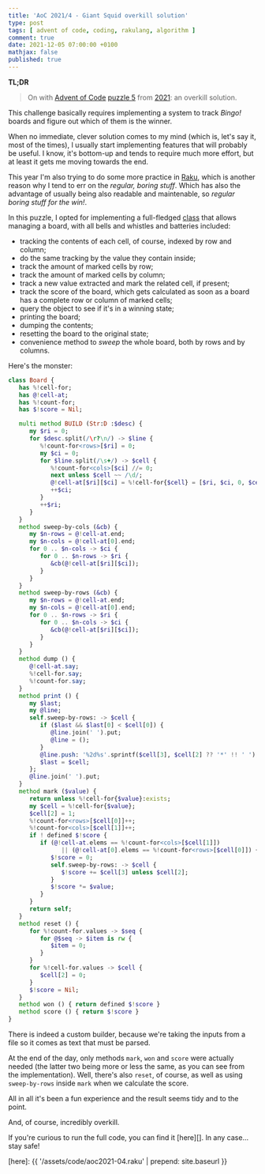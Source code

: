 ```yaml
---
title: 'AoC 2021/4 - Giant Squid overkill solution'
type: post
tags: [ advent of code, coding, rakulang, algorithm ]
comment: true
date: 2021-12-05 07:00:00 +0100
mathjax: false
published: true
---
```


**TL;DR**

> On with [Advent of Code][] [puzzle 5][puzzle] from [2021][aoc2021]: an
> overkill solution.

This challenge basically requires implementing a system to track
*Bingo!* boards and figure out which of them is the winner.

When no immediate, clever solution comes to my mind (which is, let's say
it, most of the times), I usually start implementing features that will
probably be useful. I know, it's bottom-up and tends to require much
more effort, but at least it gets me moving towards the end.

This year I'm also trying to do some more practice in [Raku][], which is
another reason why I tend to err on the *regular, boring stuff*. Which
has also the advantage of usually being also readable and maintenable,
so *regular boring stuff for the win!*.

In this puzzle, I opted for implementing a full-fledged [class][] that
allows managing a board, with all bells and whistles and batteries
included:

- tracking the contents of each cell, of course, indexed by row and
  column;
- do the same tracking by the value they contain inside;
- track the amount of marked cells by row;
- track the amount of marked cells by column;
- track a new value extracted and mark the related cell, if present;
- track the score of the board, which gets calculated as soon as a board
  has a complete row or column of marked cells;
- query the object to see if it's in a winning state;
- printing the board;
- dumping the contents;
- resetting the board to the original state;
- convenience method to *sweep* the whole board, both by rows and by
  columns.

Here's the monster:

```raku
class Board {
   has %!cell-for;
   has @!cell-at;
   has %!count-for;
   has $!score = Nil;

   multi method BUILD (Str:D :$desc) {
      my $ri = 0;
      for $desc.split(/\r?\n/) -> $line {
         %!count-for<rows>[$ri] = 0;
         my $ci = 0;
         for $line.split(/\s+/) -> $cell {
            %!count-for<cols>[$ci] //= 0;
            next unless $cell ~~ /\d/;
            @!cell-at[$ri][$ci] = %!cell-for{$cell} = [$ri, $ci, 0, $cell];
            ++$ci;
         }
         ++$ri;
      }
   }
   method sweep-by-cols (&cb) {
      my $n-rows = @!cell-at.end;
      my $n-cols = @!cell-at[0].end;
      for 0 .. $n-cols -> $ci {
         for 0 .. $n-rows -> $ri {
            &cb(@!cell-at[$ri][$ci]);
         }
      }
   }
   method sweep-by-rows (&cb) {
      my $n-rows = @!cell-at.end;
      my $n-cols = @!cell-at[0].end;
      for 0 .. $n-rows -> $ri {
         for 0 .. $n-cols -> $ci {
            &cb(@!cell-at[$ri][$ci]);
         }
      }
   }
   method dump () {
      @!cell-at.say;
      %!cell-for.say;
      %!count-for.say;
   }
   method print () {
      my $last;
      my @line;
      self.sweep-by-rows: -> $cell {
         if ($last && $last[0] < $cell[0]) {
            @line.join(' ').put;
            @line = ();
         }
         @line.push: '%2d%s'.sprintf($cell[3], $cell[2] ?? '*' !! ' ');
         $last = $cell;
      };
      @line.join(' ').put;
   }
   method mark ($value) {
      return unless %!cell-for{$value}:exists;
      my $cell = %!cell-for{$value};
      $cell[2] = 1;
      %!count-for<rows>[$cell[0]]++;
      %!count-for<cols>[$cell[1]]++;
      if ! defined $!score {
         if (@!cell-at.elems == %!count-for<cols>[$cell[1]])
               || (@!cell-at[0].elems == %!count-for<rows>[$cell[0]]) {
            $!score = 0;
            self.sweep-by-rows: -> $cell {
               $!score += $cell[3] unless $cell[2];
            }
            $!score *= $value;
         }
      }
      return self;
   }
   method reset () {
      for %!count-for.values -> $seq {
         for @$seq -> $item is rw {
            $item = 0;
         }
      }
      for %!cell-for.values -> $cell {
         $cell[2] = 0;
      }
      $!score = Nil;
   }
   method won () { return defined $!score }
   method score () { return $!score }
}
```

There is indeed a custom builder, because we're taking the inputs from a
file so it comes as text that must be parsed.

At the end of the day, only methods `mark`, `won` and `score` were
actually needed (the latter two being more or less the same, as you can
see from the implementation). Well, there's also `reset`, of course, as
well as using `sweep-by-rows` inside `mark` when we calculate the score.

All in all it's been a fun experience and the result seems tidy and to
the point.

And, of course, incredibly overkill.

If you're curious to run the full code, you can find it [here][]. In any
case... stay safe!


[puzzle]: https://adventofcode.com/2016/day/5
[aoc2021]: https://adventofcode.com/2021/
[Advent of Code]: https://adventofcode.com/
[Perl]: https://www.perl.org/
[Raku]: https://www.raku.org/
[class]: https://docs.raku.org/language/classtut
[here]: {{ '/assets/code/aoc2021-04.raku' | prepend: site.baseurl }}
